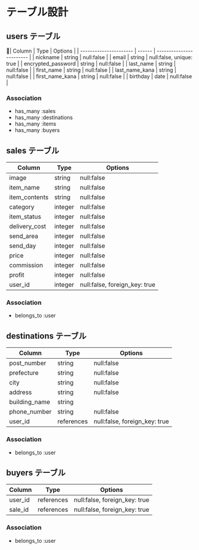 # テーブル設計

## users テーブル

| Column                 | Type   | Options                  |
| ---------------------- | ------ | ------------------------ |
| nickname               | string | null:false               |
| email                  | string | null:false, unique: true |
| encrypted_password     | string | null:false               |
| last_name              | string | null:false               |
| first_name             | string | null:false               |
| last_name_kana         | string | null:false               |
| first_name_kana        | string | null:false               |
| birthday               | date   | null:false               |


### Association

 - has_many :sales
 - has_many :destinations
 - has_many :items
 - has_many :buyers

## sales テーブル

| Column           | Type       | Options    |
| ---------------- | ---------- | ---------- |
| image            | string     | null:false |
| item_name        | string     | null:false |
| item_contents    | string     | null:false |
| category         | integer    | null:false |
| item_status      | integer    | null:false |
| delivery_cost    | integer    | null:false |
| send_area        | integer    | null:false |
| send_day         | integer    | null:false |
| price            | integer    | null:false |
| commission       | integer    | null:false |
| profit           | integer    | null:false |
| user_id          | integer    | null:false, foreign_key: true |

### Association

 - belongs_to :user

## destinations テーブル

| Column         | Type         | Options    |
| -------------- | ------------ | ---------- |
| post_number    | string       | null:false |
| prefecture     | string       | null:false |
| city           | string       | null:false |
| address        | string       | null:false |
| building_name  | string       |            |
| phone_number   | string       | null:false |
| user_id        | references   | null:false, foreign_key: true |

### Association

 - belongs_to :user

 ## buyers テーブル

| Column         | Type       | Options                       |
| -------------- | ---------- | ----------------------------- |
| user_id        | references | null:false, foreign_key: true |
| sale_id        | references | null:false, foreign_key: true |
### Association

 - belongs_to :user
